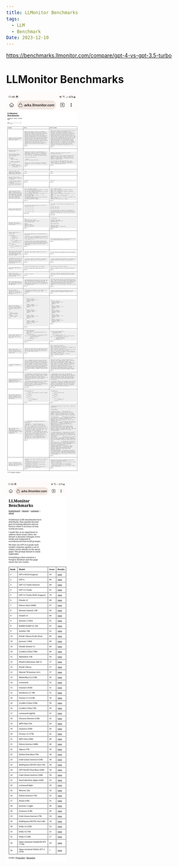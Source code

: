 ```yaml
---
title: LLMonitor Benchmarks
tags:
  - LLM
  - Benchmark
Date: 2023-12-10
---
```

<https://benchmarks.llmonitor.com/compare/gpt-4-vs-gpt-3.5-turbo>

# LLMonitor Benchmarks

![](../_asset/Screenshot_20231210_174845_Kiwi%20Browser.jpg)

![](../_asset/Screenshot_20231210_175002_Kiwi%20Browser.jpg)


